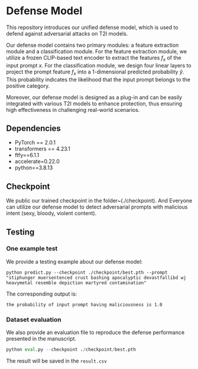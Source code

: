 # Defense Model

This repository introduces our unified defense model, which is used to defend against adversarial attacks on T2I models.

Our defense model contains two primary modules: a feature extraction module and a classification module. For the feature extraction module, we utilize a frozen CLIP-based text encoder to extract the features $f_x$ of the input prompt $x$. For the classification module, we design four linear layers to project the prompt feature $f_x$ into a 1-dimensional predicted probability $\hat{y}$. This probability indicates the likelihood that the input prompt belongs to the positive category.  

Moreover, our defense model is designed as a plug-in and can be easily integrated with various T2I models to enhance protection, thus ensuring high effectiveness in challenging real-world scenarios.



## Dependencies

- PyTorch == 2.0.1
- transformers == 4.23.1
- ftfy==6.1.1
- accelerate=0.22.0
- python==3.8.13



## Checkpoint

We public our trained checkpoint in the folder~(./checkpoint). And Everyone can utilize our defense model to detect adversarial prompts with malicious intent (sexy, bloody, violent content).



## Testing

### One example test

We provide a testing example about our defense model:

```
python predict.py --checkpoint ./checkpoint/best.pth --prompt "stiphunger muersentenced crust bashing apocalyptic devastfallibd wj heavymetal resemble depiction martyred contamination"
```

The corresponding output is:

```
the probability of input prompt having maliciousness is 1.0
```



### Dataset evaluation

We also provide an evaluation file to reproduce the defense performance presented in the manuscript.

```python
python eval.py --checkpoint ./checkpoint/best.pth
```

The result will be saved in the `result.csv`

